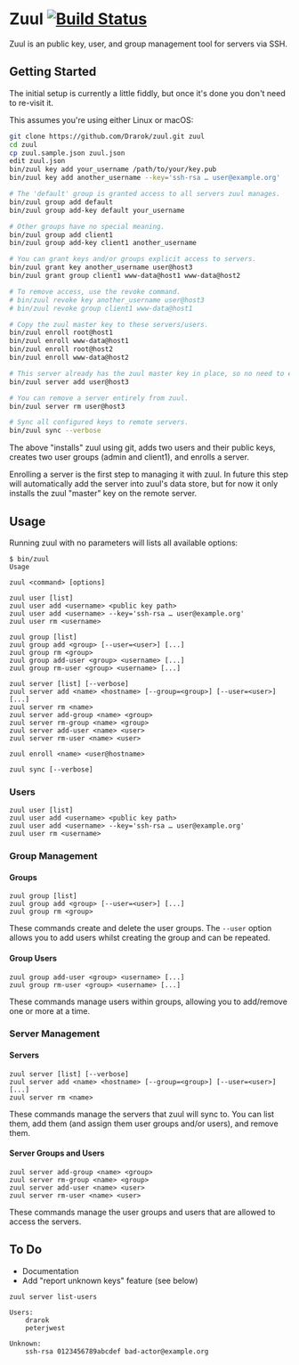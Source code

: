 # Zuul [![Build Status](https://travis-ci.org/Drarok/zuul.svg?branch=develop)](https://travis-ci.org/Drarok/zuul)

Zuul is an public key, user, and group management tool for servers via SSH.

## Getting Started

The initial setup is currently a little fiddly, but once it's done you don't need to re-visit it. 

This assumes you're using either Linux or macOS:

```bash
git clone https://github.com/Drarok/zuul.git zuul
cd zuul
cp zuul.sample.json zuul.json
edit zuul.json
bin/zuul key add your_username /path/to/your/key.pub
bin/zuul key add another_username --key='ssh-rsa … user@example.org'

# The 'default' group is granted access to all servers zuul manages.
bin/zuul group add default
bin/zuul group add-key default your_username

# Other groups have no special meaning.
bin/zuul group add client1
bin/zuul group add-key client1 another_username

# You can grant keys and/or groups explicit access to servers.
bin/zuul grant key another_username user@host3
bin/zuul grant group client1 www-data@host1 www-data@host2

# To remove access, use the revoke command.
# bin/zuul revoke key another_username user@host3
# bin/zuul revoke group client1 www-data@host1

# Copy the zuul master key to these servers/users.
bin/zuul enroll root@host1
bin/zuul enroll www-data@host1
bin/zuul enroll root@host2
bin/zuul enroll www-data@host2

# This server already has the zuul master key in place, so no need to enroll it, but we need to let zuul know it exists.
bin/zuul server add user@host3

# You can remove a server entirely from zuul.
bin/zuul server rm user@host3

# Sync all configured keys to remote servers.
bin/zuul sync --verbose
```

The above "installs" zuul using git, adds two users and their public keys, creates two user groups (admin and client1), and enrolls a server.

Enrolling a server is the first step to managing it with zuul. In future this step will automatically add the server into zuul's data store, but for now it only installs the zuul "master" key on the remote server.

## Usage

Running zuul with no parameters will lists all available options:

```
$ bin/zuul
Usage

zuul <command> [options]

zuul user [list]
zuul user add <username> <public key path>
zuul user add <username> --key='ssh-rsa … user@example.org'
zuul user rm <username>

zuul group [list]
zuul group add <group> [--user=<user>] [...]
zuul group rm <group>
zuul group add-user <group> <username> [...]
zuul group rm-user <group> <username> [...]

zuul server [list] [--verbose]
zuul server add <name> <hostname> [--group=<group>] [--user=<user>] [...]
zuul server rm <name>
zuul server add-group <name> <group>
zuul server rm-group <name> <group>
zuul server add-user <name> <user>
zuul server rm-user <name> <user>

zuul enroll <name> <user@hostname>

zuul sync [--verbose]
```

### Users

```
zuul user [list]
zuul user add <username> <public key path>
zuul user add <username> --key='ssh-rsa … user@example.org'
zuul user rm <username>
```

### Group Management

#### Groups

```
zuul group [list]
zuul group add <group> [--user=<user>] [...]
zuul group rm <group>
```

These commands create and delete the user groups. The `--user` option allows you to add users whilst creating the group and can be repeated.

#### Group Users

```
zuul group add-user <group> <username> [...]
zuul group rm-user <group> <username> [...]
```

These commands manage users within groups, allowing you to add/remove one or more at a time.

### Server Management

#### Servers

```
zuul server [list] [--verbose]
zuul server add <name> <hostname> [--group=<group>] [--user=<user>] [...]
zuul server rm <name>
```

These commands manage the servers that zuul will sync to. You can list them, add them (and assign them user groups and/or users), and remove them.

#### Server Groups and Users

```
zuul server add-group <name> <group>
zuul server rm-group <name> <group>
zuul server add-user <name> <user>
zuul server rm-user <name> <user>
```

These commands manage the user groups and users that are allowed to access the servers.

## To Do

* Documentation
* Add "report unknown keys" feature (see below)

```
zuul server list-users

Users:
    drarok
    peterjwest

Unknown:
    ssh-rsa 0123456789abcdef bad-actor@example.org
```
